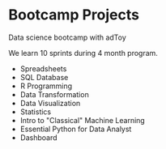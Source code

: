 # Bootcamp Projects

Data science bootcamp with adToy

We learn 10 sprints during 4 month program.

- Spreadsheets
- SQL Database
- R Programming
- Data Transformation
- Data Visualization
- Statistics
- Intro to "Classical" Machine Learning
- Essential Python for Data Analyst
- Dashboard
